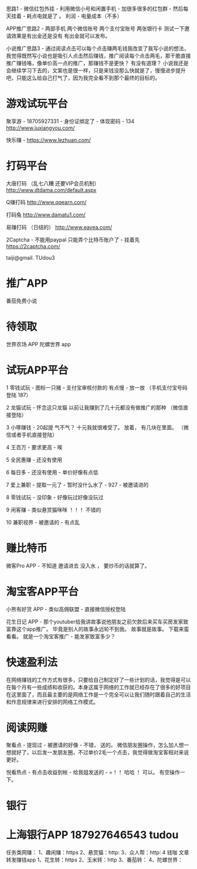 

思路1 - 微信红包外挂 - 利用微信小号和闲置手机 - 加很多很多的红包群 - 然后每天挂着 - 耗点电就是了 。   利润 - 电量成本（不多） 

APP推广思路2 - 两部手机 两个微信账号 两个支付宝账号 两张银行卡  测试一下邀请效果是有出金还是没有 有出金就可以发布。

小说推广思路3 - 通过阅读点击可以每个点击赚两毛钱我改变了我写小说的想法， 我觉得既然写小说也是吸引人点击然后赚钱，推广阅读每个点击两毛，那干脆直接推广赚钱咯，像单价高一点的推广，那赚钱不是更快？  有没有道理？  小说我还是会继续学习下去的，文案也是很一样，只是来钱没那么快就是了，慢慢进步提升吧，只能这么给自己打气了，因为我完全看不到那个最终的目标的。


# 游戏试玩平台

聚享游 - 18705927331 - 身份证绑定了 - 体现密码 - 134 
http://www.juxiangyou.com/

快乐赚 - https://www.lezhuan.com/


# 打码平台

大唐打码 （乱七八糟 还要VIP会员机制）
http://www.dtdama.com/default.aspx

Q赚打码
http://www.qqearn.com/

打码兔
http://www.damatu1.com/

易赚打码  （日结的）
http://www.eavea.com/ 

2Captcha -  不能用paypal 只能弄个比特币账户了  - 挂着先
https://2captcha.com/

taiji@gmail. TUdou3
# 推广APP
番茄免费小说

# 待领取
世界农场 APP
陀螺世界 app
# 试玩APP平台

1 零钱试玩 - 图标一只猪 - 支付宝审核付款的 有点慢 - 放一放  （手机支付宝号码登陆 187）

2 龙猫试玩 - 怀念这只龙猫 以前让我赚到了几十元都没有做推广的那种 （微信直接登陆）

3 小啄赚钱 - 20起提 气不气？  十元我就很难受了。   放着， 有几块在里面。 （微信或者手机直接登陆）

4 王百万 - 要求更高 - 唉

5 全民惠赚 - 还没有使用

6 每日多 - 还没有使用 - 单价好像有点低

7 爱上兼职 - 提取一元了 - 暂时没什么水了 - 927 - 被邀请进的

8 零钱试玩 - 没印象 - 好像玩过好像没玩过

9 闲客赚 - 类似悬赏猫咪咪 ！！！  不错的

10 兼职视界 - 被邀请的 - 有点乱 

# 赚比特币

微客Pro APP - 不知道 邀请进去 没入水 ， 要炒币的话就算了。

# 淘宝客APP平台

小熊有好货 APP - 类似高佣联盟 - 直接微信授权登陆 

花生日记 APP - 那个youtuber给我讲故事说他朋友之前欠款后来买车买房发家致富靠这个app推广。  毕竟是别人的故事永远轮不到我。  故事就是故事。 下载来蛮看看。   就是一个淘宝客推广 - 能发家致富多少？ 

# 快速盈利法

在网络赚钱的工作方式有很多，只要给自己制定好了一些计划的话，我觉得是可以在每个月有一些成绩和收获的。本身这属于网络的工作就已经存在了很多的好项目在这里面了，而且最主要的是网络工作是一个完全可以让我们随时跟着自己的生活和作息规律来进行安排的网络工作模式。


# 阅读网赚 

聚看点 - 提现过 - 被邀请的好像 -  不错， 送的。    微信朋友圈操作，怎么加人想一想就好了，以后发一发朋友圈，不过单价2毛一个点击，我觉得做淘宝客相对来说更好。

悦看热点 - 有点击收益到帐 - 给我姐发送的 - =！！ 哈哈 ！ 可以。 有空操作一下。

# 银行

上海银行APP 187927646543  tudou 
======================================


任务类网赚：
1、趣闲赚：https
2、悬赏猫：http:
3、众人帮：http:
4 钱咖
文章转发赚钱app
1、花生转：https
2、玉米转：http
3、番茄转：
4、陀螺世界：

